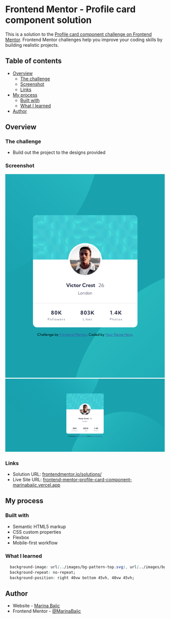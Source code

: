 # Frontend Mentor - Profile card component solution

This is a solution to the [Profile card component challenge on Frontend Mentor](https://www.frontendmentor.io/challenges/profile-card-component-cfArpWshJ). Frontend Mentor challenges help you improve your coding skills by building realistic projects. 

## Table of contents

- [Overview](#overview)
  - [The challenge](#the-challenge)
  - [Screenshot](#screenshot)
  - [Links](#links)
- [My process](#my-process)
  - [Built with](#built-with)
  - [What I learned](#what-i-learned)
- [Author](#author)

## Overview

### The challenge

- Build out the project to the designs provided

### Screenshot

![](screenshots/screenshot-mobile.png)
![](screenshots/screenshot-desktop.png)

### Links

- Solution URL: [frontendmentor.io/solutions/](https://www.frontendmentor.io/solutions/mobile-first-solution-using-flex-and-backgroundimage-property-Mx2_iYpbiC)
- Live Site URL: [frontend-mentor-profile-card-component-marinabajic.vercel.app](https://frontend-mentor-profile-card-component-marinabajic.vercel.app/)

## My process

### Built with

- Semantic HTML5 markup
- CSS custom properties
- Flexbox
- Mobile-first workflow

### What I learned

```css
  background-image: url(../images/bg-pattern-top.svg), url(../images/bg-pattern-bottom.svg);
  background-repeat: no-repeat;
  background-position: right 40vw bottom 45vh, 40vw 45vh;
```

## Author

- Website - [Marina Bajic](https://marinabajic.github.io/)
- Frontend Mentor - [@MarinaBajic](https://www.frontendmentor.io/profile/MarinaBajic)
